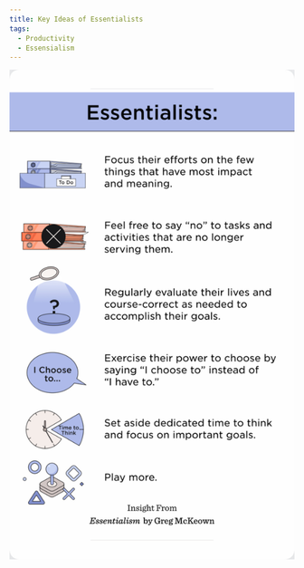 ```yaml
---
title: Key Ideas of Essentialists
tags: 
  - Productivity
  - Essensialism
---
```

![Image](IMGfawfv.png)
